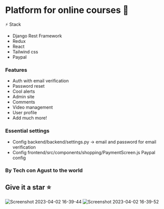 # Platform for online courses :book:

⚡  Stack
- Django Rest Framework
- Redux
- React
- Tailwind css
- Paypal

### Features
- Auth with email verification
- Password reset
- Cool alerts
- Admin site
- Comments
- Video management
- User profile 
- Add much more!


### Essential settings
- Config backend/backend/settings.py -> email and password for email verification
- Config frontend/src/components/shopping/PaymentScreen.js Paypal config


### By Tech con Agust to the world 

## Give it a star ⭐

![Screenshot 2023-04-02 16-39-44](https://user-images.githubusercontent.com/110266171/229375301-371a9cbc-ae83-4809-8230-9e9253741f7f.png)
![Screenshot 2023-04-02 16-39-52](https://user-images.githubusercontent.com/110266171/229375304-3f3b6bf6-c5cd-44ae-9a1d-6e9f5ca56352.png)
